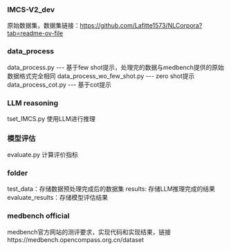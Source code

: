 
### IMCS-V2_dev 
原始数据集，数据集链接：https://github.com/Lafitte1573/NLCorpora?tab=readme-ov-file

### data_process
data_process.py --- 基于few shot提示，处理完的数据与medbench提供的原始数据格式完全相同
data_process_wo_few_shot.py --- zero shot提示
data_process_cot.py --- 基于cot提示

### LLM reasoning
tset_IMCS.py 使用LLM进行推理

### 模型评估
evaluate.py 计算评价指标

### folder
test_data：存储数据预处理完成后的数据集
results: 存储LLM推理完成的结果
evaluate_results：存储模型评估结果

### medbench official
medbench官方网站的测评要求，实现代码和实现结果，链接https://medbench.opencompass.org.cn/dataset